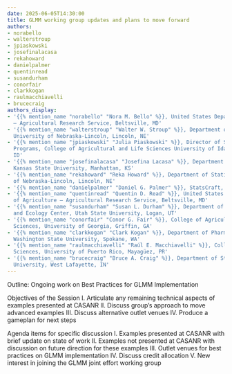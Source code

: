 ```yaml
---
date: 2025-06-05T14:30:00
title: GLMM working group updates and plans to move forward
authors:
- norabello
- walterstroup
- jpiaskowski
- josefinalacasa
- rekahoward
- danielpalmer
- quentinread
- susandurham
- conorfair
- clarkkogan
- raulmacchiavelli
- brucecraig
authors_display:
- '{{% mention_name "norabello" "Nora M. Bello" %}}, United States Department of Agriculture
  – Agricultural Research Service, Beltsville, MD'
- '{{% mention_name "walterstroup" "Walter W. Stroup" %}}, Department of Statistics,
  University of Nebraska-Lincoln, Lincoln, NE'
- '{{% mention_name "jpiaskowski" "Julia Piaskowski" %}}, Director of Statistical
  Programs, College of Agricultural and Life Sciences University of Idaho, Moscow,
  ID'
- '{{% mention_name "josefinalacasa" "Josefina Lacasa" %}}, Department of Statistics
  Kansas State University, Manhattan, KS'
- '{{% mention_name "rekahoward" "Reka Howard" %}}, Department of Statistics, University
  of Nebraska-Lincoln, Lincoln, NE'
- '{{% mention_name "danielpalmer" "Daniel G. Palmer" %}}, StatsCraft, Spokane, WA'
- '{{% mention_name "quentinread" "Quentin D. Read" %}}, United States Department
  of Agriculture – Agricultural Research Service, Beltsville, MD'
- '{{% mention_name "susandurham" "Susan L. Durham" %}}, Department of Watershed Sciences
  and Ecology Center, Utah State University, Logan, UT'
- '{{% mention_name "conorfair" "Conor G. Fair" %}}, College of Agricultural and Environmental
  Sciences, University of Georgia, Griffin, GA'
- '{{% mention_name "clarkkogan" "Clark Kogan" %}}, Department of Pharmaceutical Sciences,
  Washington State University, Spokane, WA'
- '{{% mention_name "raulmacchiavelli" "Raúl E. Macchiavelli" %}}, College of Agricultural
  Sciences, University of Puerto Rico, Mayagüez, PR'
- '{{% mention_name "brucecraig" "Bruce A. Craig" %}}, Department of Statistics, Purdue
  University, West Lafayette, IN'
---
```

Outline: Ongoing work on Best Practices for GLMM Implementation

Objectives of the Session
I.	Articulate any remaining technical aspects of examples presented at CASANR
II.	Discuss group’s approach to move advanced examples
III.	Discuss alternative outlet venues
IV.	Produce a gameplan for next steps

Agenda items for specific discussion
I.	Examples presented at CASANR with brief update on state of work
II.	Examples not presented at CASANR with discussion on future direction for these examples
III.	Outlet venues for best practices on GLMM implementation
IV.	Discuss credit allocation
V.	New interest in joining the GLMM joint effort working group
